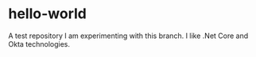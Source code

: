 # hello-world
A test repository
I am experimenting with this branch. I like .Net Core and Okta technologies.
